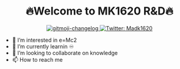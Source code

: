 <h1 align="center">🔥Welcome to MK1620 R&D🔥</h1>
<p align="center">
  </a>
  </a>
  <a href="https://github.com/MadKunt/gitmoji-changelog">
    <img src="https://img.shields.io/badge/changelog-gitmoji-brightgreen.svg" alt="gitmoji-changelog">
  </a>
  <a href="https://twitter.com/MadKant1620">
    <img alt="Twitter: Madk1620" src="https://img.shields.io/twitter/follow/MKant1620.svg?style=social" target="_blank" />
  </a>
</p>

- 👀 I’m interested in e=Mc2
- 🌱 I’m currently learnin ♾
- 💞️ I’m looking to collaborate on knowledge 
- 📫 How to reach me

<!---
Madkunt/Madkunt is a ✨ special ✨ repository because its `README.md` (this file) appears on your GitHub profile.
You can click the Preview link to take a look at your changes.
--->
